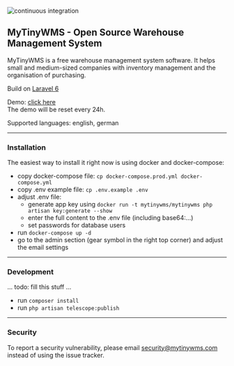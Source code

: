 ![continuous integration](https://github.com/alex-LE/myTinyWMS/workflows/continuous%20integration/badge.svg)

## MyTinyWMS - Open Source Warehouse Management System

MyTinyWMS is a free warehouse management system software. It helps small and medium-sized companies with inventory management and the organisation of purchasing.

Build on [Laravel 6](http://laravel.com)

Demo: [click here](https://demo.mytinywms.com)  
The demo will be reset every 24h.

Supported languages: english, german

-----

### Installation

The easiest way to install it right now is using docker and docker-compose:

- copy docker-compose file: `cp docker-compose.prod.yml docker-compose.yml`
- copy .env example file: `cp .env.example .env`
- adjust .env file:
    - generate app key using `docker run -t mytinywms/mytinywms php artisan key:generate --show`
    - enter the full content to the .env file (including base64:...)
    - set passwords for database users
- run `docker-compose up -d`
- go to the admin section (gear symbol in the right top corner) and adjust the email settings

-----

### Development

... todo: fill this stuff ...
- run `composer install`
- run `php artisan telescope:publish`

-----

### Security

To report a security vulnerability, please email security@mytinywms.com instead of using the issue tracker. 